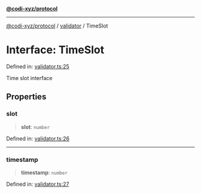 [**@codi-xyz/protocol**](../../README.md)

***

[@codi-xyz/protocol](../../modules.md) / [validator](../README.md) / TimeSlot

# Interface: TimeSlot

Defined in: [validator.ts:25](https://github.com/codi-xyz/protocol/blob/7dd35660b72e021f0aea9ce5abeac1856fc6b63b/src/validator.ts#L25)

Time slot interface

## Properties

### slot

> **slot**: `number`

Defined in: [validator.ts:26](https://github.com/codi-xyz/protocol/blob/7dd35660b72e021f0aea9ce5abeac1856fc6b63b/src/validator.ts#L26)

***

### timestamp

> **timestamp**: `number`

Defined in: [validator.ts:27](https://github.com/codi-xyz/protocol/blob/7dd35660b72e021f0aea9ce5abeac1856fc6b63b/src/validator.ts#L27)

